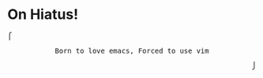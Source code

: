 # **On Hiatus!**

<p align="left"><samp>⎧</samp></p>
<p align="center"><samp>Born to love emacs, Forced to use vim</samp></p>
<p align="right"><samp>⎭</samp></p>

##


